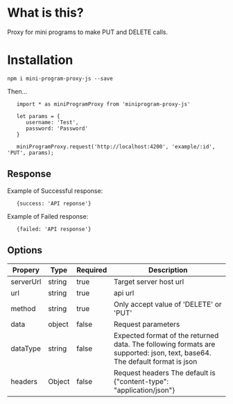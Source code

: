 # What is this?

Proxy for mini programs to make PUT and DELETE calls.

# Installation

`npm i mini-program-proxy-js --save`

Then...

```
   import * as miniProgramProxy from 'miniprogram-proxy-js'

   let params = {
      username: 'Test',
      password: 'Password'
   }

   miniProgramProxy.request('http://localhost:4200', 'example/:id', 'PUT', params);

```

## Response

Example of Successful response:

```
   {success: 'API reponse'}
```

Example of Failed response:

```
   {failed: 'API response'}
```

## Options

| Propery   | Type   | Required | Description                                                                                                               |
| --------- | ------ | -------- | ------------------------------------------------------------------------------------------------------------------------- |
| serverUrl | string | true     | Target server host url                                                                                                    |
| url       | string | true     | api url                                                                                                                   |
| method    | string | true     | Only accept value of 'DELETE' or 'PUT'                                                                                    |
| data      | object | false    | Request parameters                                                                                                        |
| dataType  | string | false    | Expected format of the returned data. The following formats are supported: json, text, base64. The default format is json |
| headers   | Object | false    | Request headers The default is {"content-type": "application/json"}                                                       |
